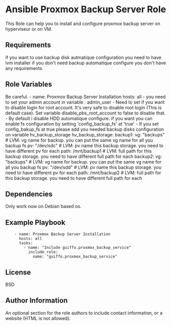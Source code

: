 Ansible Proxmox Backup Server Role
=========

This Role can help you to install and configure proxmox backup server on hyperviseur or on VM. 

Requirements
------------

if you want to use backup disk autmatique configuration you need to have lvm installer if you don't need backup automatique configure you don't have any requirements. 

Role Variables
--------------

Be careful. 
        - name: Proxmox Backup Server Installation
          hosts: all
        - you need to set your admin account in variable : admin_user
        - Need to set if you want to disable login for root account. It's very safe to disable root login (This is default case). Set variable disable_pbs_root_account to false           to disable that. 
        - By default i disable HDD automatique configure. if you want you can enable fs configuration by setting 'config_backup_fs' at 'true' 
        - If you set config_bakup_fs at true please add you needed backup disks configuration on variable hv_backup_storage
            hv_backup_storage:
              backup1:
                vg: "backups"        # LVM: vg name for backup. you can put the same vg name for all you backup fs
                pv: "/dev/sdc"       # LVM: pv name this backup storage. you need to have different pv for each
                path: /mnt/backup1   # LVM: full path for this backup storage. you need to have different full path for each
              backup2:
                vg: "backups"        # LVM: vg name for backup. you can put the same vg name for all you backup fs
                pv: "/dev/sdd"       # LVM: pv name this backup storage. you need to have different pv for each
                path: /mnt/backup2   # LVM: full path for this backup storage. you need to have different full path for each
     

Dependencies
------------

Only work now on Debian based os.

Example Playbook
----------------

        - name: Proxmox Backup Server Installation
          hosts: all
          tasks:
            - name: "Include guiffo.proxmox_backup_service"
              include_role:
                name: "guiffo.proxmox_backup_service"

License
-------

BSD

Author Information
------------------

An optional section for the role authors to include contact information, or a website (HTML is not allowed).
